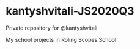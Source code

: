 # kantyshvitali-JS2020Q3
Private repository for @kantyshvitali

My school projects in Roling Scopes School
